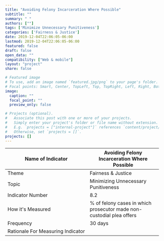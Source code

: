 ```yaml
---
title: "Avoiding Felony Incarceration Where Possible"
subtitle: ""
summary: " "
authors: [""]
tags: ['Minimize Unnecessary Punitiveness']
categories: ['Fairness & Justice']
date: 2019-12-04T22:06:05-06:00
lastmod: 2019-12-04T22:06:05-06:00
featured: false
draft: false
open_data: ""
compatibility: ["Web & mobile"]
layout: "project"
share: false

# Featured image
# To use, add an image named `featured.jpg/png` to your page's folder.
# Focal points: Smart, Center, TopLeft, Top, TopRight, Left, Right, BottomLeft, Bottom, BottomRight.
image:
  caption: ""
  focal_point: ""
  preview_only: false

# Projects (optional).
#   Associate this post with one or more of your projects.
#   Simply enter your project's folder or file name without extension.
#   E.g. `projects = ["internal-project"]` references `content/project/deep-learning/index.md`.
#   Otherwise, set `projects = []`.
projects: []
---
```


| Name of Indicator                 | Avoiding Felony Incarceration Where Possible                          |
|-----------------------------------|-----------------------------------------------------------------------|
| Theme                             | Fairness & Justice                                                    |
| Topic                             | Minimizing Unnecessary Punitiveness                                   |
| Indicator Number                  | 8\.2                                                                  |
| How it's Measured                 | % of felony cases in which prosecutor made non\-custodial plea offers |
| Frequency                         | 30 days                                                               |
| Rationale For Measuring Indicator |                                                                       |
